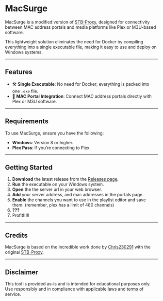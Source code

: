 # **MacSurge**

MacSurge is a modified version of [STB-Proxy](https://github.com/Chris230291/STB-Proxy), designed for connectivity between MAC address portals and media platforms like Plex or M3U-based software.  

This lightweight solution eliminates the need for Docker by compiling everything into a single executable file, making it easy to use and deploy on Windows systems.

---

## **Features**
- 🛠️ **Single Executable**: No need for Docker; everything is packed into one `.exe` file.  
- 🔗 **MAC Portal Integration**: Connect MAC address portals directly with Plex or M3U software.   

---

## **Requirements**
To use MacSurge, ensure you have the following:
- **Windows**: Version 8 or higher.  
- **Plex Pass**: If you're connecting to Plex.  

---

## **Getting Started**
1. **Download** the latest release from the [Releases page](https://github.com/Evilvir-us/MacSurge/releases).  
2. **Run** the executable on your Windows system.  
3. **Open** the the server url in your web browser.  
4. **Add** your server address, and mac addresses in the portals page.
5. **Enable** the channels you want to use in the playlist editor and save them. (remember, plex has a limit of 480 channels)
6. **???**
7. Profit!!!!!

---

## **Credits**
MacSurge is based on the incredible work done by [Chris230291](https://github.com/Chris230291) with the original [STB-Proxy](https://github.com/Chris230291/STB-Proxy).  

---

## **Disclaimer**
This tool is provided as-is and is intended for educational purposes only. Use responsibly and in compliance with applicable laws and terms of service.
